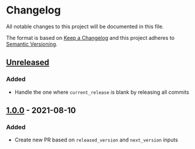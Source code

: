 # Changelog

All notable changes to this project will be documented in this file.

The format is based on [Keep a Changelog](https://keepachangelog.com/en/1.0.0/)
and this project adheres to [Semantic Versioning](https://semver.org/spec/v2.0.0.html).

## [Unreleased]
### Added
- Handle the one where `current_release` is blank by releasing all commits

## [1.0.0] - 2021-08-10
### Added
- Create new PR based on `released_version` and `next_version` inputs

[Unreleased]: https://github.com/cucumber-actions/create-release-pr/compare/1.0.0...HEAD
[1.0.0]: https://github.com/cucumber-actions/create-release-pr/compare/b0f34e5e159756656abef8b66861f82d6a6d6988...1.0.0
